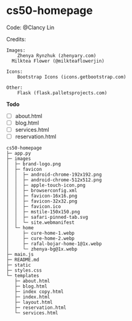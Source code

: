 # cs50-homepage
>

Code: @Clancy Lin

Credits:

	Images:
		Zhenya Rynzhuk (zhenyary.com)
      Milktea Flower (@milkteaflowerjin)

	Icons:
		Bootstrap Icons (icons.getbootstrap.com)

	Other:
		Flask (flask.palletsprojects.com)

**Todo**
- [ ] about.html
- [ ] blog.html
- [ ] services.html
- [ ] reservation.html

```
cs50-homepage
├─ app.py
├─ images
│  ├─ brand-logo.png
│  ├─ favicon
│  │  ├─ android-chrome-192x192.png
│  │  ├─ android-chrome-512x512.png
│  │  ├─ apple-touch-icon.png
│  │  ├─ browserconfig.xml
│  │  ├─ favicon-16x16.png
│  │  ├─ favicon-32x32.png
│  │  ├─ favicon.ico
│  │  ├─ mstile-150x150.png
│  │  ├─ safari-pinned-tab.svg
│  │  └─ site.webmanifest
│  └─ home
│     ├─ cure-home-1.webp
│     ├─ cure-home-2.webp
│     ├─ rafal-bojar-home-1@1x.webp
│     └─ zhenya-bg@1x.webp
├─ main.js
├─ README.md
├─ static
├─ styles.css
└─ templates
   ├─ about.html
   ├─ blog.html
   ├─ index copy.html
   ├─ index.html
   ├─ layout.html
   ├─ reservation.html
   └─ services.html

```